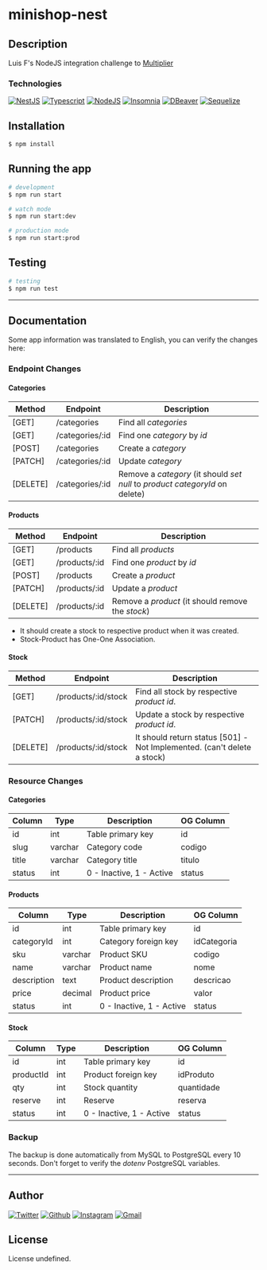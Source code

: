# minishop-nest

## Description

Luis F's NodeJS integration challenge to <a href="http://multiplier.com.br" target="_blank">Multiplier</a>

### Technologies

<a href="https://nestjs.com/"><img src="https://img.shields.io/badge/-NestJS-30363D?style=flat&amp;logo=nestjs" alt="NestJS"/></a> <a href="https://www.typescriptlang.org/"><img src="https://img.shields.io/badge/-Typescript-30363D?style=flat&amp;logo=typescript" alt="Typescript"/></a> <a href="https://nodejs.org/en/"><img src="https://img.shields.io/badge/-NodeJS-30363D?style=flat&amp;logo=node.js" alt="NodeJS"/></a> <a href="https://insomnia.rest/"><img src="https://img.shields.io/badge/-Insomnia-30363D?style=flat&amp;logo=insomnia" alt="Insomnia"/></a> <a href="https://dbeaver.io/"><img src="https://img.shields.io/badge/-DBeaver-30363D?style=flat&amp;logo=dbeaver" alt="DBeaver"/></a> <a href="https://sequelize.org/"><img src="https://img.shields.io/badge/-Sequelize-30363D?style=flat&amp;logo=sequelize" alt="Sequelize"/></a>

## Installation

```bash
$ npm install
```

## Running the app

```bash
# development
$ npm run start

# watch mode
$ npm run start:dev

# production mode
$ npm run start:prod
```

## Testing

```bash
# testing
$ npm run test
```

---

## Documentation

Some app information was translated to English, you can verify the changes here:

### Endpoint Changes

#### **Categories**

Method   | Endpoint         | Description
---------|------------------|-------------------------
[GET] 	 | /categories 		| Find all *categories*
[GET] 	 | /categories/:id 	| Find one *category* by *id*
[POST] 	 | /categories 		| Create a *category*
[PATCH]  | /categories/:id 	| Update *category*
[DELETE] | /categories/:id	| Remove a *category* (it should *set null* to *product* *categoryId* on delete)

#### **Products**

Method   | Endpoint         | Description
---------|------------------|-------------------------
[GET] 	 | /products 		| Find all *products*
[GET] 	 | /products/:id    | Find one *product* by *id*
[POST] 	 | /products 		| Create a *product*
[PATCH]  | /products/:id    | Update a *product*
[DELETE] | /products/:id    | Remove a *product* (it should remove the *stock*)

- It should create a stock to respective product when it was created.
- Stock-Product has One-One Association.

#### **Stock**

Method   | Endpoint         | Description
---------|------------------|-------------------------
[GET] 	 | /products/:id/stock | Find all stock by respective *product* *id*.
[PATCH]  | /products/:id/stock | Update a stock by respective *product* *id*.
[DELETE] | /products/:id/stock | It should return status [501] - Not Implemented. (can't delete a stock)

### Resource Changes

#### **Categories**

| Column | Type    | Description                | OG Column
|--------|---------|----------------------------|--------|
| id     | int     | Table primary key          | id
| slug   | varchar | Category code              | codigo
| title  | varchar | Category title             | titulo
| status | int     | 0 - Inactive, 1 - Active   | status

#### **Products**

| Column      | Type    | Description              | OG Column
|-------------|---------|--------------------------|-------|
| id          | int     | Table primary key | id
| categoryId | int     | Category foreign key     | idCategoria
| sku      | varchar | Product SKU           | codigo
| name        | varchar | Product name          | nome
| description   | text    | Product description     | descricao
| price       | decimal | Product price         | valor
| status      | int     | 0 - Inactive, 1 - Active   | status

#### **Stock**

| Column     | Type    | Description                | OG Column
|------------|---------|--------------------------|-------|
| id         | int     | Table primary key | id
| productId  | int     | Product foreign key       | idProduto
| qty | int     | Stock quantity    | quantidade
| reserve    | int     | Reserve     | reserva
| status     | int     | 0 - Inactive, 1 - Active   | status

### Backup

The backup is done automatically from MySQL to PostgreSQL every 10 seconds.
Don't forget to verify the *dotenv* PostgreSQL variables.

---

## Author

<a href="https://twitter.com/luisfloat"><img src="https://img.shields.io/badge/-Twitter-30363D?style=flat&amp;logo=twitter" alt="Twitter"/></a> <a href="https://github.com/luisfloat"><img src="https://img.shields.io/badge/-Github-30363D?style=flat&amp;logo=github" alt="Github"/></a> <a href="https://instagram.com/luisfloat"><img src="https://img.shields.io/badge/-Instagram-30363D?style=flat&amp;logo=instagram" alt="Instagram"/></a> <a href="mailto:contact@luisfloat.com"><img src="https://img.shields.io/badge/-Gmail-30363D?style=flat&amp;logo=gmail" alt="Gmail"/></a>

## License

License undefined.
